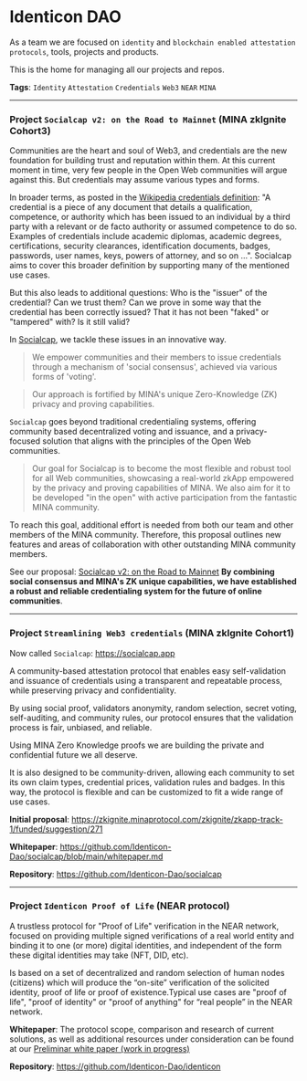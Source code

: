# Identicon DAO

As a team we are focused on `identity` and `blockchain enabled attestation protocols`, tools, projects and products. 

This is the home for managing all our projects and repos.

**Tags**: `Identity` `Attestation` `Credentials` `Web3` `NEAR` `MINA`

---

### Project `Socialcap v2: on the Road to Mainnet` (MINA zkIgnite Cohort3)

Communities are the heart and soul of Web3, and credentials are the new foundation for building trust and reputation within them. 
At this current moment in time, very few people in the Open Web communities will argue against this. But  credentials may assume various types and forms. 

In broader terms, as posted in the [Wikipedia credentials definition](https://en.wikipedia.org/wiki/Credential): "A credential is a piece of any document that details a qualification, competence, or authority which has been issued to an individual by a third party with a relevant or de facto authority or assumed competence to do so. Examples of credentials include academic diplomas, academic degrees, certifications, security clearances, identification documents, badges, passwords, user names, keys, powers of attorney, and so on ...". Socialcap aims to cover this broader definition by supporting many of the mentioned use cases. 

But this also leads to additional questions: Who is the "issuer" of the credential? Can we trust them? Can we prove in some way that the credential has been correctly issued? That it has not been "faked" or "tampered" with? Is it still valid?

In [Socialcap](https://www.socialcap.app), we tackle these issues in an innovative way. 

> We empower communities and their members to issue credentials through a mechanism of 'social consensus', achieved via various forms of 'voting'. 

> Our approach is fortified by MINA's unique Zero-Knowledge (ZK) privacy and proving capabilities.

`Socialcap` goes beyond traditional credentialing systems, offering community based decentralized voting and issuance, and a privacy-focused solution that aligns with the principles of the Open Web communities. 

> Our goal for Socialcap is to become the most flexible and robust tool for all Web communities, showcasing a real-world zkApp empowered by the privacy and proving capabilities of MINA. We also aim for it to be developed "in the open" with active participation from the fantastic MINA community.

To reach this goal, additional effort is needed from both our team and other members of the MINA community. Therefore, this proposal outlines new features and areas of collaboration with other outstanding MINA community members.

See our proposal: [Socialcap v2: on the Road to Mainnet](https://zkignite.minaprotocol.com/zkignite/zkapp-cohort-3/funded/suggestion/660)
**By combining social consensus and MINA's ZK unique capabilities, we have established a robust and reliable credentialing system for the future of online communities**.

---

### Project `Streamlining Web3 credentials` (MINA zkIgnite Cohort1)

Now called `Socialcap`: https://socialcap.app

A community-based attestation protocol that enables easy self-validation and issuance of credentials using a transparent and repeatable process, while preserving privacy and confidentiality.

By using social proof, validators anonymity, random selection, secret voting, self-auditing, and community rules, our protocol ensures that the validation process is fair, unbiased, and reliable.

Using MINA Zero Knowledge proofs we are building the private and confidential future we all deserve.

It is also designed to be community-driven, allowing each community to set its own claim types, credential prices, validation rules and badges. In this way, the protocol is flexible and can be customized to fit a wide range of use cases.

**Initial proposal**: https://zkignite.minaprotocol.com/zkignite/zkapp-track-1/funded/suggestion/271

**Whitepaper**: https://github.com/Identicon-Dao/socialcap/blob/main/whitepaper.md

**Repository**: https://github.com/Identicon-Dao/socialcap

---

### Project `Identicon Proof of Life` (NEAR protocol)

A trustless protocol for "Proof of Life" verification in the NEAR network, focused on providing multiple signed verifications of a real world entity and binding it to one (or more) digital identities, and independent of the form these digital identities may take (NFT, DID, etc). 

Is based on a set of decentralized and random selection of human nodes (citizens) which will produce the “on-site” verification of the solicited identity,  proof of life or proof of existence.Typical use cases are "proof of life", "proof of identity" or "proof of anything" for “real people” in the NEAR network. 

**Whitepaper**: The protocol scope, comparison and research of current solutions, as well as additional resources under consideration can be found at our [Preliminar white paper (work in progress)](https://docs.google.com/document/d/1lDRp3crvEXCSTWXkbAY-ONF3Barg7jDoOdzxh1UjYmE/edit?usp=sharing)

**Repository**: https://github.com/Identicon-Dao/identicon
